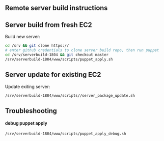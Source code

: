 ## Remote server build instructions

## Server build from fresh EC2

Build new server:
```bash
cd /srv && git clone https://
# enter github credentials to clone server build repo, then run puppet apply...
cd /srv/serverbuild-1804 && git checkout master
/srv/serverbuild-1804/www/scripts/puppet_apply.sh
```

## Server update for existing EC2

Update exiting server:
```bash
/srv/serverbuild-1804/www/scripts//server_package_update.sh
```

## Troubleshooting 


#### debug puppet apply
```bash
/srv/serverbuild-1804/www/scripts/puppet_apply_debug.sh
```

